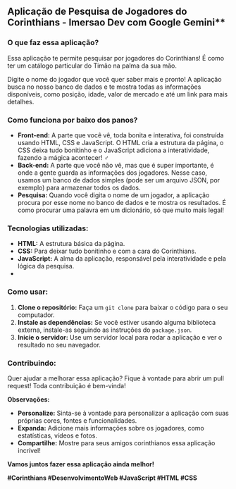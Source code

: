 ## Aplicação de Pesquisa de Jogadores do Corinthians - Imersao Dev com Google Gemini**

### **O que faz essa aplicação?**

Essa aplicação te permite pesquisar por jogadores do Corinthians! É como ter um catálogo particular do Timão na palma da sua mão. 

Digite o nome do jogador que você quer saber mais e pronto! A aplicação busca no nosso banco de dados e te mostra todas as informações disponíveis, como posição, idade, valor de mercado e até um link para mais detalhes.

### **Como funciona por baixo dos panos?**

* **Front-end:** A parte que você vê, toda bonita e interativa, foi construída usando HTML, CSS e JavaScript. O HTML cria a estrutura da página, o CSS deixa tudo bonitinho e o JavaScript adiciona a interatividade, fazendo a mágica acontecer! ‍♂️
* **Back-end:** A parte que você não vê, mas que é super importante, é onde a gente guarda as informações dos jogadores. Nesse caso, usamos um banco de dados simples (pode ser um arquivo JSON, por exemplo) para armazenar todos os dados. 
* **Pesquisa:** Quando você digita o nome de um jogador, a aplicação procura por esse nome no banco de dados e te mostra os resultados. É como procurar uma palavra em um dicionário, só que muito mais legal!

### **Tecnologias utilizadas:**

* **HTML:** A estrutura básica da página.
* **CSS:** Para deixar tudo bonitinho e com a cara do Corinthians.
* **JavaScript:** A alma da aplicação, responsável pela interatividade e pela lógica da pesquisa.
* 
### **Como usar:**

1. **Clone o repositório:** Faça um `git clone` para baixar o código para o seu computador.
2. **Instale as dependências:** Se você estiver usando alguma biblioteca externa, instale-as seguindo as instruções do `package.json`.
3. **Inicie o servidor:** Use um servidor local para rodar a aplicação e ver o resultado no seu navegador.

### **Contribuindo:**

Quer ajudar a melhorar essa aplicação? Fique à vontade para abrir um pull request! Toda contribuição é bem-vinda!

**Observações:**

* **Personalize:** Sinta-se à vontade para personalizar a aplicação com suas próprias cores, fontes e funcionalidades.
* **Expanda:** Adicione mais informações sobre os jogadores, como estatísticas, vídeos e fotos.
* **Compartilhe:** Mostre para seus amigos corinthianos essa aplicação incrível!

**Vamos juntos fazer essa aplicação ainda melhor!** 

**#Corinthians #DesenvolvimentoWeb #JavaScript #HTML #CSS**
